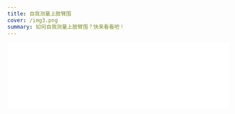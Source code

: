 ```yaml
---
title: 自我测量上肢臂围
cover: /img3.png
summary: 如何自我测量上肢臂围？快来看看吧！
---
```


<iframe src="//player.bilibili.com/player.html?aid=857367997&bvid=BV1JV4y1W76b&cid=811465586&page=1" scrolling="no" border="0" frameborder="no" framespacing="0" allowfullscreen="true" width="100%"> </iframe>
